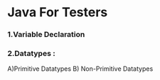 # Java For Testers

### 1.Variable Declaration
### 2.Datatypes :
  A)Primitive Datatypes
  B) Non-Primitive Datatypes

